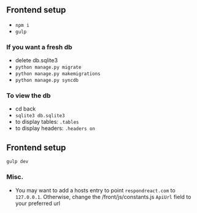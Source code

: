 ## Frontend setup
* `npm i`
* `gulp`

### If you want a fresh db
* delete db.sqlite3
* `python manage.py migrate`
* `python manage.py makemigrations`
* `python manage.py syncdb`

### To view the db
* cd back
* `sqlite3 db.sqlite3`
* to display tables: `.tables`
* to display headers: `.headers on`
## Frontend setup
`gulp dev`

### Misc.
* You may want to add a hosts entry to point `respondreact.com` to `127.0.0.1`. Otherwise, change the /front/js/constants.js `ApiUrl` field to your preferred url